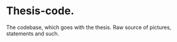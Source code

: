 # Thesis-code.
The codebase, which goes with the thesis. Raw source of pictures, statements and such.

